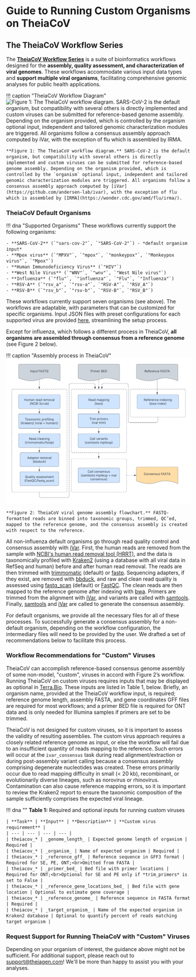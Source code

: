 # Guide to Running Custom Organisms on TheiaCoV

## The TheiaCoV Workflow Series

The [**TheiaCoV Workflow Series**](../workflows/genomic_characterization/theiacov.md#theiacov-workflows) is a suite of bioinformatics workflows designed for the **assembly, quality assessment, and characterization of viral genomes**. These workflows accommodate various input data types and **support multiple viral organisms**, facilitating comprehensive genomic analyses for public health applications.

!!! caption "TheiaCoV Workflow Diagram"
    ![***Figure 1: The TheiaCoV workflow diagram.** SARS-CoV-2 is the default organism, but compatibility with several others is directly implemented and custom viruses can be submitted for reference-based genome assembly. Depending on the organism provided, which is controlled by the `organism` optional input, independent and tailored genomic characterization modules are triggered. All organisms follow a consensus assembly approach computed by [iVar](https://github.com/andersen-lab/ivar), with the exception of flu which is assembled by [IRMA](https://wonder.cdc.gov/amd/flu/irma/).* ](../assets/figures/TheiaCoV.png)

    **Figure 1: The TheiaCoV workflow diagram.** SARS-CoV-2 is the default organism, but compatibility with several others is directly implemented and custom viruses can be submitted for reference-based genome assembly. Depending on the organism provided, which is controlled by the `organism` optional input, independent and tailored genomic characterization modules are triggered. All organisms follow a consensus assembly approach computed by [iVar](https://github.com/andersen-lab/ivar), with the exception of flu which is assembled by [IRMA](https://wonder.cdc.gov/amd/flu/irma/).

### TheiaCoV Default Organisms

!!! dna "Supported Organisms"
    These workflows currently support the following organisms:

    - **SARS-CoV-2** (`"sars-cov-2"`, `"SARS-CoV-2"`) - *default organism input*
    - **Mpox virus** (`"MPXV"`, `"mpox"`, `"monkeypox"`, `"Monkeypox virus"`, `"Mpox"`)
    - **Human Immunodeficiency Virus** (`"HIV"`)
    - **West Nile Virus** (`"WNV"`, `"wnv"`, `"West Nile virus"`)
    - **Influenza** (`"flu"`, `"influenza"`, `"Flu"`, `"Influenza"`)
    - **RSV-A** (`"rsv_a"`, `"rsv-a"`, `"RSV-A"`, `"RSV_A"`)
    - **RSV-B** (`"rsv_b"`, `"rsv-b"`, `"RSV-B"`, `"RSV_B"`)

These workflows currently support seven organisms (see above). The workflows are adaptable, with parameters that can be customized for specific organisms. Input JSON files with preset configurations for each supported virus are provided [here](../workflows/genomic_characterization/theiacov.md#theiacov-workflows), streamlining the setup process.

Except for influenza, which follows a different process in TheiaCoV, **all organisms are assembled through consensus from a reference genome** (see Figure 2 below).

!!! caption "Assembly process in TheiaCoV"
    ![***Figure 2: TheiaCoV viral genome assembly flowchart.** FASTQ-formatted reads are binned into taxonomic groups, trimmed, QC’ed, mapped to the reference genome, and the consensus assembly is created with respect to the reference.*](../assets/figures/theiacov-viral-genome-assembly-flowchart.png)

    **Figure 2: TheiaCoV viral genome assembly flowchart.** FASTQ-formatted reads are binned into taxonomic groups, trimmed, QC’ed, mapped to the reference genome, and the consensus assembly is created with respect to the reference.

All non-influenza default organisms go through read quality control and consensus assembly with [iVar](https://github.com/andersen-lab/ivar). First, the human reads are removed from the sample with [NCBI's human read removal tool (HRRT)](https://github.com/ncbi/sra-human-scrubber), and the data is taxonomically profiled with [Kraken2](https://github.com/DerrickWood/kraken2) (using a database with all viral data in RefSeq and human) before and after human read removal. The reads are then trimmed with [trimmomatic](https://github.com/timflutre/trimmomatic) (default) or [fastp](https://github.com/OpenGene/fastp). Sequencing adapters, if they exist, are removed with [bbduck](https://sourceforge.net/projects/bbmap/), and raw and clean read quality is assessed using [fastq_scan](https://github.com/rpetit3/fastq-scan) (default) or [FastQC](https://github.com/s-andrews/FastQC). The clean reads are then mapped to the reference genome after indexing with [bwa](https://github.com/lh3/bwa). Primers are trimmed from the alignment with [iVar](https://github.com/andersen-lab/ivar), and variants are called with [samtools](https://github.com/samtools/samtools). Finally, [samtools](https://github.com/samtools/samtools) and [iVar](https://github.com/andersen-lab/ivar) are called to generate the consensus assembly. 

For default organisms, we provide all the necessary files for all of these processes. To successfully generate a consensus assembly for a non-default organism, depending on the workflow configuration, the intermediary files will need to be provided by the user. We drafted a set of recommendations below to facilitate this process.

### Workflow Recommendations for "Custom" Viruses

TheiaCoV can accomplish reference-based consensus genome assembly of some non-model, "custom", viruses in accord with Figure 2’s workflow. Running TheiaCoV on custom viruses requires inputs that may be displayed as optional in [Terra.Bio](http://terra.bio). These inputs are listed in Table 1, below. Briefly, an organism name, provided at the TheiaCoV workflow input, is required; reference genome length, assembly FASTA, and gene coordinates GFF files are required for most workflows; and a primer BED file is required for ONT data and is only needed for Illumina samples if primers are set to be trimmed.

TheiaCoV is not designed for custom viruses, so it is important to assess the validity of resulting assemblies. The custom virus approach requires a closely related reference genome as input, or else the workflow will fail due to an insufficient quantity of reads mapping to the reference. Such errors will occur at the `ivar_consensus` task during read alignment/extraction or during post-assembly variant calling because a consensus assembly comprising degenerate nucleotides was created. These errors primarily occur due to read mapping difficulty in small (< 20 kb), recombinant, or evolutionarily diverse lineages, such as norovirus or rhinovirus. Contamination can also cause reference mapping errors, so it is important to review the Kraken2 report to ensure the taxonomic composition of the sample sufficiently comprises the expected viral lineage.

!!! dna ""
    **Table 1:** Required and optional inputs for running custom viruses

    | **Task** | **Input** | **Description** | **Custom virus requirement** |
    | --- | --- | --- | --- |
    | theiacov_* | _genome_length_ | Expected genome length of organism | Required |
    | theiacov_* | _organism_ | Name of expected organism | Required |
    | theiacov_* | _reference_gff_ | Reference sequence in GFF3 format | Required for SE, PE, ONT;<br>Omitted from FASTA |
    | theiacov_* | _primer_bed_ | Bed file with primer locations | Required for ONT;<br>Optional for SE and PE only if *trim_primers* is set to False |
    | theiacov_* | _reference_gene_locations_bed_ | Bed file with gene location | Optional to estimate gene coverage |
    | theiacov_* | _reference_genome_ | Reference sequence in FASTA format | Required |
    | theiacov_* | _target_organism_ | Name of the expected organism in Kraken2 database | Optional to quantify percent of reads matching target organism |

### Request Support for Running TheiaCoV with "Custom" Viruses

Depending on your organism of interest, the guidance above might not be sufficient. For additional support, please reach out to <support@theiagen.com>! We'll be more than happy to assist you with your analyses.
